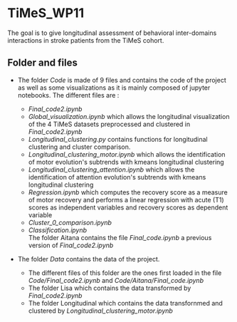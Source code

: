 # TiMeS_WP11
The goal is to give longitudinal assessment of behavioral inter-domains interactions in stroke patients from the TiMeS cohort.

## Folder and files

- The folder *Code* is made of 9 files and contains the code of the project as well as some visualizations as it is mainly composed of jupyter notebooks.
    The different files are :
    - *Final_code2.ipynb*
    - *Global_visualization.ipynb* which allows the longitudinal visualization of the 4 TiMeS datasets preprocessed and clustered in *Final_code2.ipynb*
    - *Longitudinal_clustering.py* contains functions for longitudinal clustering and cluster comparison.
    - *Longitudinal_clustering_motor.ipynb* which allows the identification of motor evolution's subtrends with kmeans longitudinal clustering
    - *Longitudinal_clustering_attention.ipynb* which allows the identification of attention evolution's subtrends with kmeans longitudinal clustering
    - *Regression.ipynb* which computes the recovery score as a measure of motor recovery and performs a linear regression with acute (T1) scores as independent variables and recovery scores as dependent variable
    - *Cluster_0_comparison.ipynb*
    - *Classification.ipynb*                                                                    
    The folder Aitana contains the file *Final_code.ipynb* a previous version of *Final_code2.ipynb*

- The folder *Data* contains the data of the project. 
    - The different files of this folder are the ones first loaded in the file *Code/Final_code2.ipynb* and *Code/Aitana/Final_code.ipynb*
    - The folder Lisa which contains the data transformed by *Final_code2.ipynb*
    - The folder Longitudinal which contains the data transfornmed and clustered by *Longitudinal_clustering_motor.ipynb*
